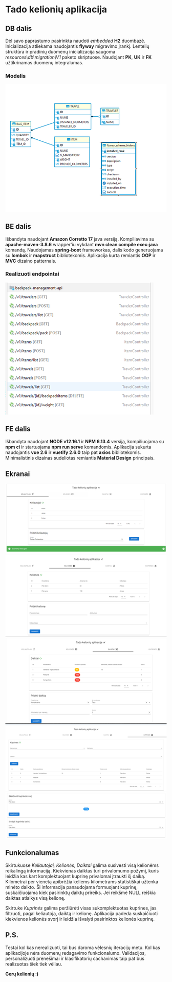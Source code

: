 # Tado kelionių aplikacija

## DB dalis

Dėl savo paprastumo pasirinkta naudoti _embedded_ **H2** duombazė.
Inicializacija atliekama naudojantis **flyway** migravimo įrankį.
Lentelių struktūra ir pradinių duomenų inicializacija saugoma _resources\db\migration\V1_ paketo skriptuose.
Naudojant **PK**, **UK** ir **FK** užtikrinamas duomenų integralumas.

### Modelis

![img.png](img.png)

## BE dalis

Išbandyta naudojant **Amazon Corretto 17** java versiją.
Kompiliavima su **apache-maven-3.8.6** wrapper'iu vykdant **mvn clean compile exec:java** komandą.
Naudojamas  **spring-boot** frameworkas, dalis kodo generuojama su **lombok** ir **mapstruct** bibliotekomis.
Aplikacija kurta remiantis **OOP** ir **MVC** dizaino patternais.

### Realizuoti endpointai

![img_1.png](img_1.png)

## FE dalis

Išbandyta naudojant **NODE v12.16.1** ir **NPM 6.13.4** versiją, kompiliuojama su **npm ci** ir startuojama **npm run serve** komandomis.
Aplikacija sukurta naudojantis **vue 2.6** ir **vuetify 2.6.0** taip pat **axios** bibliotekomis.
Minimalistinis dizainas sudeliotas remiantis **Material Design** principais.

## Ekranai

![img_2.png](img_2.png)
![img_3.png](img_3.png)
![img_4.png](img_4.png)
![img_5.png](img_5.png)
![img_6.png](img_6.png)

## Funkcionalumas

Skirtukuose _Keliautojai, Kelionės, Daiktai_ galima susivesti visą kelionėms reikalingą informaciją. Kiekvienas daiktas
turi privalomumo požymį, kuris leidžia kas kart komplektuojant kuprinę privalomai įtraukti šį daiką. Kilometrai per
vienetą apibrėžia keliems kilometrams statistiškai užtenka minėto daikto. Ši informacija panaudojama formuojant kuprinę,
suskaičiuojama kiek pasirinktų daiktų prireiks. Jei reikšmė NULL reiškia daiktas atlaikys visą kelionę.

Skirtuke  _Kuprinės_ galima peržiūrėti visas sukomplektuotas kuprines, jas filtruoti, pagal keliautoją, daiktą ir
kelionę. Aplikacija padeda suskaičiuoti kiekvienos kelionės svorį ir leidžia išvalyti pasirinktos kelionės kuprinę.

## P.S.

Testai kol kas nerealizuoti, tai bus daroma vėlesnių iteracijų metu. Kol kas aplikacijoje nėra duomenų redagavimo funkcionalumo. Validacijos, personalizuoti prenešimai ir klasifikatorių cachavimas taip pat bus realizuotas šiek tiek vėliau.


**Gerų kelionių :)** 
